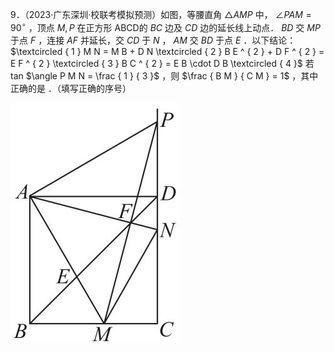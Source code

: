 9．（2023·广东深圳·校联考模拟预测）如图，等腰直角 $\triangle A M P$ 中， $\angle P A M = 9 0 ^ { \circ }$ ，顶点 $M , P$ 在正方形 ABCD的 $B C$ 边及 $C D$ 边的延长线上动点． $B D$ 交 $M P$ 于点 $F$ ，连接 $A F$ 并延长，交 $C D$ 于 $N$ ， $A M$ 交 $B D$ 于点 $E$ ．以下结论： $\textcircled { 1 } M N = M B + D N \textcircled { 2 } B E ^ { 2 } + D F ^ { 2 } = E F ^ { 2 } \textcircled { 3 } B C ^ { 2 } = E B \cdot D B \textcircled { 4 }$ 若 tan $\angle P M N = \frac { 1 } { 3 }$ ，则 $\frac { B M } { C M } = 1$ ，其中正确的是 ．（填写正确的序号）

![](<../../qs_image_DB/专题1-5_正方形基本型·母题溯源（解析版）_/08ee92c73cc8dbcdad5e33e9a63a1857066b8bd8c204fbfd1aad09fbfa98a02c.jpg>)

